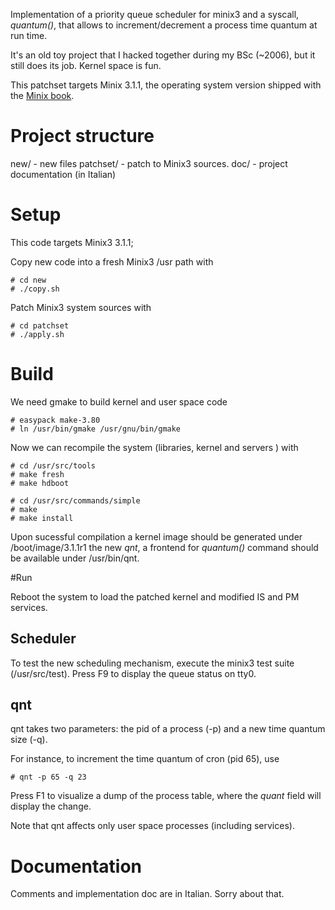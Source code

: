 Implementation of a priority queue scheduler for minix3 and a syscall, *quantum()*,
that allows to increment/decrement a process time quantum  at run time.

It's an old toy project that I hacked together during my BSc (~2006), but it still does its job. Kernel space is fun.

This patchset targets Minix 3.1.1, the operating system version
shipped with the [Minix book](http://vig.prenhall.com/catalog/academic/product/0,1144,0131429388,00.html).

# Project structure

 new/ - new files
 patchset/ - patch to Minix3 sources.
 doc/ - project documentation (in Italian)

# Setup

This code targets Minix3 3.1.1;

Copy new code into a fresh Minix3 /usr path with
```{bash}
# cd new
# ./copy.sh
```

Patch Minix3 system sources with

```{bash}
# cd patchset
# ./apply.sh
```

# Build

We need gmake to build kernel and user space code
```{bash}
# easypack make-3.80
# ln /usr/bin/gmake /usr/gnu/bin/gmake
```

Now we can recompile the system (libraries, kernel and servers ) with

```{bash}
# cd /usr/src/tools
# make fresh
# make hdboot

# cd /usr/src/commands/simple
# make
# make install
```

Upon sucessful compilation a kernel image should be generated under
/boot/image/3.1.1r1 the new *qnt*, a frontend for *quantum()* command should be available under /usr/bin/qnt.

#Run

Reboot the system to load the patched kernel and modified IS and PM services.

## Scheduler

To test the new scheduling mechanism, execute  the minix3 test suite (/usr/src/test). Press F9 to display the queue status on tty0.

## qnt

qnt takes two parameters: the pid of a process (-p) and a new time quantum size (-q).

For instance, to increment the time quantum of cron (pid 65), use
```{bash}
# qnt -p 65 -q 23
```

Press F1 to visualize a dump of the process  table, where the *quant* field will display the change.

Note that qnt affects only user space processes (including services).

# Documentation
Comments and implementation doc are in Italian. Sorry about that.